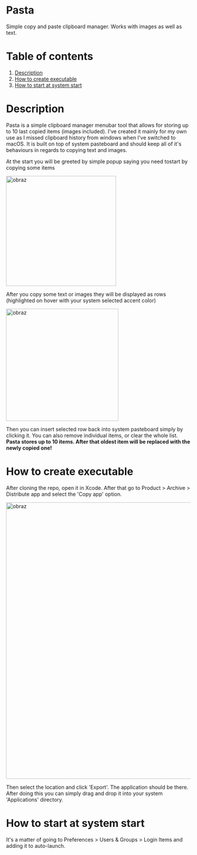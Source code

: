 # Pasta
Simple copy and paste clipboard manager. Works with images as well as text.


# Table of contents
1. [Description](#description)
1. [How to create executable](#how-to-create-executable)
1. [How to start at system start](#how-to-start-at-system-start)

# Description
<p>Pasta is a simple clipboard manager menubar tool that allows for storing up to 10 last copied items (images included). I've created it mainly for my own use as I missed clipboard history from windows when I've switched to macOS. It is built on top of system pasteboard and should keep all of it's behaviours in regards to copying text and images. </p>

<p>At the start you will be greeted by simple popup saying you need tostart by copying some items</p>
<img width="300" alt="obraz" src="https://user-images.githubusercontent.com/23579349/182027481-3da80395-b7f1-44c2-bb01-25aa41cf61b6.png">

<p>After you copy some text or images they will be displayed as rows (highlighted on hover with your system selected accent color)</p>
<img width="306" alt="obraz" src="https://user-images.githubusercontent.com/23579349/182027605-508e210e-c7e5-41aa-a7c1-7da1f58b3610.png">

<p>Then you can insert selected row back into system pasteboard simply by clicking it. You can also remove individual items, or clear the whole list. <b>Pasta stores up to 10 items. After that oldest item will be replaced with the newly copied one!</b></p>

# How to create executable
<p>After cloning the repo, open it in Xcode. After that go to Product > Archive > Distribute app and select the 'Copy app' option.</p>
<img width="754" alt="obraz" src="https://user-images.githubusercontent.com/23579349/182027825-8b498805-70f9-4458-8303-bf9f88654ffb.png">
<p>Then select the location and click 'Export'. The application should be there. After doing this you can simply drag and drop it into your system 'Applications' directory.</p>

# How to start at system start
<p>It's a matter of going to Preferences > Users & Groups > Login Items and adding it to auto-launch.</p>
